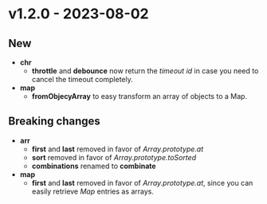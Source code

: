 # v1.2.0 - 2023-08-02

## New

- **chr**
  - **throttle** and **debounce** now return the _timeout id_ in case you need to cancel the timeout
    completely.
- **map**
  - **fromObjecyArray** to easy transform an array of objects to a Map.

## Breaking changes

- **arr**
  - **first** and **last** removed in favor of _Array.prototype.at_
  - **sort** removed in favor of _Array.prototype.toSorted_
  - **combinations** renamed to **combinate**
- **map**
  - **first** and **last** removed in favor of _Array.prototype.at_, since you can easily retrieve
    _Map_ entries as arrays.
